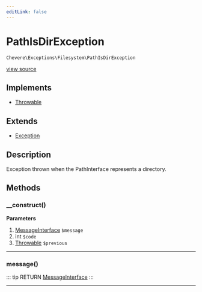```yaml
---
editLink: false
---
```


# PathIsDirException

`Chevere\Exceptions\Filesystem\PathIsDirException`

[view source](https://github.com/chevere/chevere/blob/master/exceptions/Filesystem/PathIsDirException.php)

## Implements

- [Throwable](https://www.php.net/manual/class.throwable)

## Extends

- [Exception](../Core/Exception.md)

## Description

Exception thrown when the PathInterface represents a directory.

## Methods

### __construct()

**Parameters**

1. [MessageInterface](../../Interfaces/Message/MessageInterface.md) `$message`
2. int `$code`
3. [Throwable](https://www.php.net/manual/class.throwable) `$previous`

---

### message()

::: tip RETURN
[MessageInterface](../../Interfaces/Message/MessageInterface.md)
:::

---

